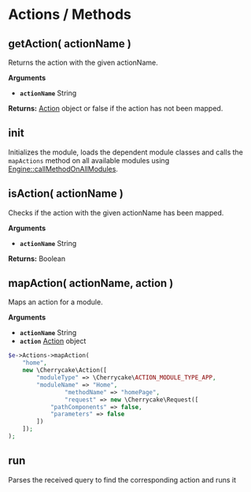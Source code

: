 # Actions / Methods

## getAction\( actionName \)

Returns the action with the given actionName.

**Arguments**

* **`actionName`** String

**Returns:** [Action](../../core-classes/action/) object or false if the action has not been mapped.

## init

Initializes the module, loads the dependent module classes and calls the `mapActions` method on all available modules using [Engine::callMethodOnAllModules](../../core-classes/engine/#callmethodonallmodules-methodname).

## isAction\( actionName \)

Checks if the action with the given actionName has been mapped.

**Arguments**

* **`actionName`** String

**Returns:** Boolean

## mapAction\( actionName, action \)

Maps an action for a module.

**Arguments**

* **`actionName`** String
* **`action`** [Action](../../core-classes/action/) object

```php
$e->Actions->mapAction(
    "home",
    new \Cherrycake\Action([
        "moduleType" => \Cherrycake\ACTION_MODULE_TYPE_APP,
        "moduleName" => "Home",
				"methodName" => "homePage",
				"request" => new \Cherrycake\Request([
            "pathComponents" => false,
            "parameters" => false
        ])
    ]);
);
```

## run

Parses the received query to find the corresponding action and runs it

